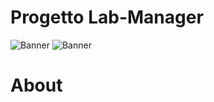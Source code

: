 # Progetto Lab-Manager
![Banner](https://user-images.githubusercontent.com/43990877/213587052-238ebc6f-898e-4136-8c6e-3a9083d6114c.png)
![Banner](https://user-images.githubusercontent.com/43990877/213587795-1f629359-2df6-43a7-878f-e4c5ca4935a0.png)



# About
